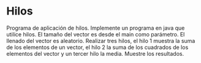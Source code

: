 # Hilos
Programa de aplicación de hilos. Implemente un programa en java que utilice hilos. El tamaño del vector es desde el main como parámetro. El llenado del vector es aleatorio. Realizar tres hilos, el hilo 1 muestra la suma de los elementos de un vector, el hilo 2 la suma de los cuadrados de los elementos del vector y un tercer hilo la media. Muestre los resultados.
